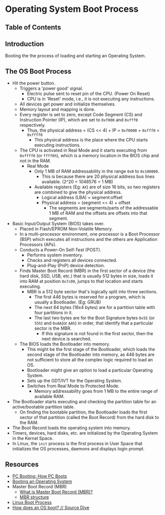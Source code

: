 # Operating System Boot Process

## Table of Contents

## Introduction

Booting the the process of loading and starting an Operating System.

## The OS Boot Process

-   Hit the power button.
    -   Triggers a 'power good' signal.
        -   Electric pulse sent to reset pin of the CPU. (Power On Reset)
        -   CPU is in 'Reset' mode, i.e., it is not executing any instructions.
    -   All devices get power and initialize themselves.
    -   Memory layout and mapping is done.
    -   Every register is set to zero, except Code Segment (CS) and Instruction Pointer (IP), which are set to `0xf000` and `0xfff0` respectively.
        -   Thus, the physical address = (CS << 4) + IP = `0xf0000` + `0xfff0` = `0xffff0`
            -   This physical address is the place where the CPU starts executing instructions.
    -   The CPU is activated in Real Mode and it starts executing from `0xffff0` (or `ffff0h`), which is a memory location in the BIOS chip and not in the RAM.
        -   Real Mode
            -   Only 1 MB of RAM addressability in the range `0x0` to `0x100000`.
                -   This is because there are 20 physical address bus lines available. (2^20 = 1048576 = 1 MB)
            -   Available registers (Eg: `AX`) are of size 16 bits, so two registers are combined to give the physical address.
                -   Logical address (LBA) = segment:offset
                -   Physical address = (segment << 4) + offset
                    -   The segments are segments/parts of the addressable 1 MB of RAM and the offsets are offsets into that segment.
-   Basic Input/Output System (BIOS) takes over.
    -   Placed in Flash/EPROM Non-Volatile Memory.
    -   In a multi-processor environment, one processor is a Boot Processor (BSP) which executes all instructions and the others are Application Processors (APs).
    -   Conducts a Power-On Self-Test (POST).
        -   Performs system inventory.
        -   Checks and registers all devices connected.
        -   Plug-and-Play (PnP) device detection.
    -   Finds Master Boot Record (MBR) in the first sector of a device (the hard disk, SSD, USB, etc.) that is usually 512 bytes in size, loads it into RAM at position `0x7c00`, jumps to that location and starts executing.
        -   MBR is a 512 byte sector that's logically split into three sections.
            -   The first 446 bytes is reserved for a program, which is usually a Bootloader. (Eg: GRUB)
            -   The next 64 bytes (16x4 bytes) are for a partition table with four partitions in it.
            -   The last two bytes are for the Boot Signature bytes `0x55` (or `55h`) and `0xAA`(or `AAh`) in order, that identify that a particular sector is the MBR.
                -   If this signature is not found in the first sector, then the next device is searched.
    -   The BIOS loads the Bootloader into memory.
        -   This might be the first stage of the Bootloader, which loads the second stage of the Bootloader into memory, as 446 bytes are not sufficient to store all the complex logic required to load an OS.
        -   Bootloader might give an option to load a particular Operating System.
        -   Sets up the GDT/IVT for the Operating System.
        -   Switches from Real Mode to Protected Mode.
            -   Memory addressability goes from 1 MB to the entire range of available RAM.
-   The Bootloader starts executing and checking the partition table for an active/bootable partition table.
    -   On finding the bootable partition, the Bootloader loads the first sector of that partition (called the Boot Record) from the hard disk to the RAM.
-   The Boot Record loads the operating system into memory.
-   Timers, devices, hard disks, etc. are initialized by the Operating System in the Kernel Space.
-   In Linux, the `init` process is the first process in User Space that initializes the OS processes, daemons and displays login prompt.

## Resources

-   [PC Booting: How PC Boots](https://www.youtube.com/watch?v=ZplB2v2eMas)
-   [Booting an Operating System](https://www.youtube.com/watch?v=7D4qiFIosWk)
-   Master Boot Record (MBR)
    -   [What is Master Boot Record (MBR)?](https://www.youtube.com/watch?v=1T26DpuKnVs)
    -   [MBR structure](https://superuser.com/a/976163)
-   [Linux Boot Process](https://www.youtube.com/watch?v=ZtVpz5VWjAs)
-   [How does an OS boot? // Source Dive](https://www.youtube.com/watch?v=KkenLT8S9Hs)
